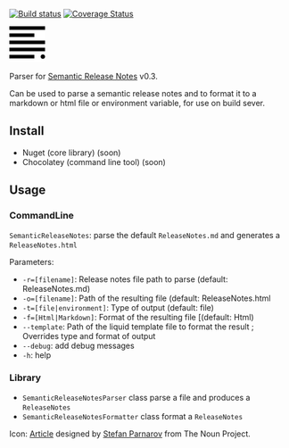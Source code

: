 [![Build status](https://ci.appveyor.com/api/projects/status/6h723a3g2e99r6on?svg=true)](https://ci.appveyor.com/project/laedit/semanticreleasenotesparser) [![Coverage Status](https://coveralls.io/repos/laedit/SemanticReleaseNotesParser/badge.svg?branch=master)](https://coveralls.io/r/laedit/SemanticReleaseNotesParser?branch=master)
 

![Project icon](icon.png)

Parser for [Semantic Release Notes](http://www.semanticreleasenotes.org/) v0.3.

Can be used to parse a semantic release notes and to format it to a markdown or html file or environment variable, for use on build sever.

## Install
 - Nuget (core library) (soon)
 - Chocolatey (command line tool) (soon)

## Usage
### CommandLine
`SemanticReleaseNotes`: parse the default `ReleaseNotes.md` and generates a `ReleaseNotes.html`
 
Parameters:

 - `-r=[filename]`: Release notes file path to parse (default: ReleaseNotes.md)
 - `-o=[filename]`: Path of the resulting file (default: ReleaseNotes.html
 - `-t=[file|environment]`: Type of output (default: file)
 - `-f=[Html|Markdown]`: Format of the resulting file [(default: Html)
 - `--template`: Path of the liquid template file to format the result ; Overrides type and format of output
 - `--debug`: add debug messages
 - `-h`: help

### Library
- `SemanticReleaseNotesParser` class parse a file and produces a `ReleaseNotes`
- `SemanticReleaseNotesFormatter` class format a `ReleaseNotes`

Icon: [Article]([http://thenounproject.com/term/article/16591/](http://thenounproject.com/term/article/16591/)) designed by [Stefan Parnarov]([http://thenounproject.com/sapi/](http://thenounproject.com/sapi/)) from The Noun Project.